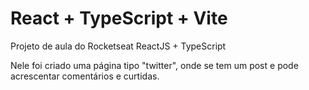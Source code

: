 # React + TypeScript + Vite


Projeto de aula do Rocketseat ReactJS + TypeScript

Nele foi criado uma página tipo "twitter", onde se tem um post e pode acrescentar comentários e curtidas.

